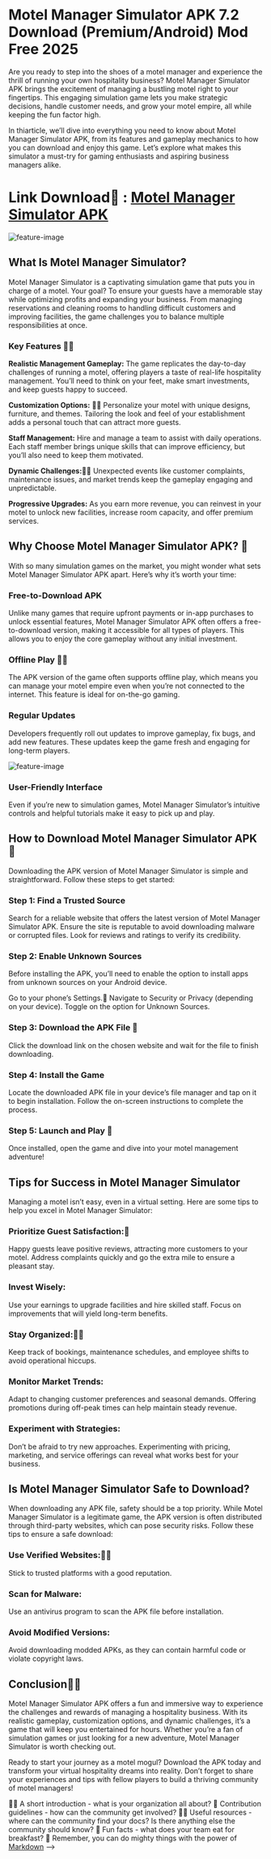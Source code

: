 # Motel Manager Simulator APK 7.2 Download (Premium/Android) Mod Free 2025

Are you ready to step into the shoes of a motel manager and experience the thrill of running your own hospitality business? Motel Manager Simulator APK brings the excitement of managing a bustling motel right to your fingertips. This engaging simulation game lets you make strategic decisions, handle customer needs, and grow your motel empire, all while keeping the fun factor high.

In thiarticle, we’ll dive into everything you need to know about Motel Manager Simulator APK, from its features and gameplay mechanics to how you can download and enjoy this game. Let’s explore what makes this simulator a must-try for gaming enthusiasts and aspiring business managers alike.

# Link Download🍿 : [Motel Manager Simulator APK](https://modilimitado.io/en/motel-manager-simulator-apk)

![feature-image](https://img.tapimg.net/market/images/167fc27eeeb63ec42558d7d4524797ce.jpg?imageView2/2/w/720/h/720/q/80/format/jpg/interlace/1/ignore-error/1&t=1)

## What Is Motel Manager Simulator?
Motel Manager Simulator is a captivating simulation game that puts you in charge of a motel. Your goal? To ensure your guests have a memorable stay while optimizing profits and expanding your business. From managing reservations and cleaning rooms to handling difficult customers and improving facilities, the game challenges you to balance multiple responsibilities at once.

### Key Features 👩‍💻
**Realistic Management Gameplay:**
The game replicates the day-to-day challenges of running a motel, offering players a taste of real-life hospitality management. You’ll need to think on your feet, make smart investments, and keep guests happy to succeed.

**Customization Options:** 👩‍💻
Personalize your motel with unique designs, furniture, and themes. Tailoring the look and feel of your establishment adds a personal touch that can attract more guests.

**Staff Management:**
Hire and manage a team to assist with daily operations. Each staff member brings unique skills that can improve efficiency, but you’ll also need to keep them motivated.

**Dynamic Challenges:**👩‍💻
Unexpected events like customer complaints, maintenance issues, and market trends keep the gameplay engaging and unpredictable.

**Progressive Upgrades:**
As you earn more revenue, you can reinvest in your motel to unlock new facilities, increase room capacity, and offer premium services.

## Why Choose Motel Manager Simulator APK? 🍿
With so many simulation games on the market, you might wonder what sets Motel Manager Simulator APK apart. Here’s why it’s worth your time:

### Free-to-Download APK
Unlike many games that require upfront payments or in-app purchases to unlock essential features, Motel Manager Simulator APK often offers a free-to-download version, making it accessible for all types of players. This allows you to enjoy the core gameplay without any initial investment.

### Offline Play 👩‍💻
The APK version of the game often supports offline play, which means you can manage your motel empire even when you’re not connected to the internet. This feature is ideal for on-the-go gaming.

### Regular Updates
Developers frequently roll out updates to improve gameplay, fix bugs, and add new features. These updates keep the game fresh and engaging for long-term players.

![feature-image](https://encrypted-tbn0.gstatic.com/images?q=tbn:ANd9GcRivQDwCYc1pLswICxR3FmevLkYggL_z9AwOg&s)

### User-Friendly Interface
Even if you’re new to simulation games, Motel Manager Simulator’s intuitive controls and helpful tutorials make it easy to pick up and play.

## How to Download Motel Manager Simulator APK 🌈
Downloading the APK version of Motel Manager Simulator is simple and straightforward. Follow these steps to get started:

### Step 1: Find a Trusted Source
Search for a reliable website that offers the latest version of Motel Manager Simulator APK. Ensure the site is reputable to avoid downloading malware or corrupted files. Look for reviews and ratings to verify its credibility.

### Step 2: Enable Unknown Sources
Before installing the APK, you’ll need to enable the option to install apps from unknown sources on your Android device.

Go to your phone’s Settings.🌈
Navigate to Security or Privacy (depending on your device).
Toggle on the option for Unknown Sources.

### Step 3: Download the APK File 🌈
Click the download link on the chosen website and wait for the file to finish downloading.

### Step 4: Install the Game
Locate the downloaded APK file in your device’s file manager and tap on it to begin installation. Follow the on-screen instructions to complete the process.

### Step 5: Launch and Play 🌈
Once installed, open the game and dive into your motel management adventure!

## Tips for Success in Motel Manager Simulator
Managing a motel isn’t easy, even in a virtual setting. Here are some tips to help you excel in Motel Manager Simulator:

### Prioritize Guest Satisfaction:🍿
Happy guests leave positive reviews, attracting more customers to your motel. Address complaints quickly and go the extra mile to ensure a pleasant stay.

### Invest Wisely:
Use your earnings to upgrade facilities and hire skilled staff. Focus on improvements that will yield long-term benefits.

### Stay Organized:🙋‍♀️
Keep track of bookings, maintenance schedules, and employee shifts to avoid operational hiccups.

### Monitor Market Trends:
Adapt to changing customer preferences and seasonal demands. Offering promotions during off-peak times can help maintain steady revenue.

### Experiment with Strategies:
Don’t be afraid to try new approaches. Experimenting with pricing, marketing, and service offerings can reveal what works best for your business.

## Is Motel Manager Simulator Safe to Download?
When downloading any APK file, safety should be a top priority. While Motel Manager Simulator is a legitimate game, the APK version is often distributed through third-party websites, which can pose security risks. Follow these tips to ensure a safe download:

### Use Verified Websites:🙋‍♀️
Stick to trusted platforms with a good reputation.

### Scan for Malware:
Use an antivirus program to scan the APK file before installation.

### Avoid Modified Versions:
Avoid downloading modded APKs, as they can contain harmful code or violate copyright laws.

## Conclusion🙋‍♀️
Motel Manager Simulator APK offers a fun and immersive way to experience the challenges and rewards of managing a hospitality business. With its realistic gameplay, customization options, and dynamic challenges, it’s a game that will keep you entertained for hours. Whether you’re a fan of simulation games or just looking for a new adventure, Motel Manager Simulator is worth checking out.

Ready to start your journey as a motel mogul? Download the APK today and transform your virtual hospitality dreams into reality. Don’t forget to share your experiences and tips with fellow players to build a thriving community of motel managers!

🙋‍♀️ A short introduction - what is your organization all about?
🌈 Contribution guidelines - how can the community get involved?
👩‍💻 Useful resources - where can the community find your docs? Is there anything else the community should know?
🍿 Fun facts - what does your team eat for breakfast?
🧙 Remember, you can do mighty things with the power of [Markdown](https://docs.github.com/github/writing-on-github/getting-started-with-writing-and-formatting-on-github/basic-writing-and-formatting-syntax)
-->

